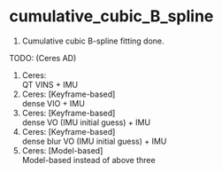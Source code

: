 # cumulative_cubic_B_spline

1. Cumulative cubic B-spline fitting done.

TODO: (Ceres AD)  
1. Ceres:  
    QT VINS + IMU  
2. Ceres:  [Keyframe-based]  
    dense VIO + IMU  
3. Ceres:  [Keyframe-based]  
    dense VO (IMU initial guess) + IMU  
4. Ceres:  [Keyframe-based]  
    dense blur VO (IMU initial guess) + IMU  
5. Ceres:  [Model-based]  
    Model-based instead of above three
